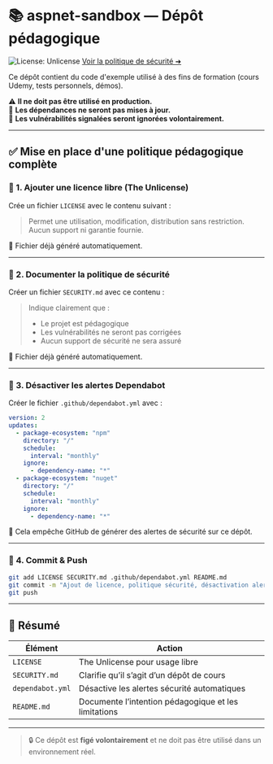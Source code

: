 # 📚 aspnet-sandbox — Dépôt pédagogique

![License: Unlicense](https://img.shields.io/badge/license-Unlicense-blue.svg)
[Voir la politique de sécurité ➜](./SECURITY.md)

Ce dépôt contient du code d'exemple utilisé à des fins de formation (cours Udemy, tests personnels, démos).

⚠️ **Il ne doit pas être utilisé en production.**  
🛑 **Les dépendances ne seront pas mises à jour.**  
🔐 **Les vulnérabilités signalées seront ignorées volontairement.**

---

## ✅ Mise en place d'une politique pédagogique complète

### 🔹 1. Ajouter une licence libre (The Unlicense)

Crée un fichier `LICENSE` avec le contenu suivant :

> Permet une utilisation, modification, distribution sans restriction.  
> Aucun support ni garantie fournie.

📄 Fichier déjà généré automatiquement.

---

### 🔹 2. Documenter la politique de sécurité

Créer un fichier `SECURITY.md` avec ce contenu :

> Indique clairement que :
> - Le projet est pédagogique
> - Les vulnérabilités ne seront pas corrigées
> - Aucun support de sécurité ne sera assuré

📄 Fichier déjà généré automatiquement.

---

### 🔹 3. Désactiver les alertes Dependabot

Créer le fichier `.github/dependabot.yml` avec :

```yaml
version: 2
updates:
  - package-ecosystem: "npm"
    directory: "/"
    schedule:
      interval: "monthly"
    ignore:
      - dependency-name: "*"
  - package-ecosystem: "nuget"
    directory: "/"
    schedule:
      interval: "monthly"
    ignore:
      - dependency-name: "*"
```

📁 Cela empêche GitHub de générer des alertes de sécurité sur ce dépôt.

---

### 🔹 4. Commit & Push

```bash
git add LICENSE SECURITY.md .github/dependabot.yml README.md
git commit -m "Ajout de licence, politique sécurité, désactivation alertes"
git push
```

---

## 🧠 Résumé

| Élément             | Action                                                            |
|---------------------|-------------------------------------------------------------------|
| `LICENSE`           | The Unlicense pour usage libre                                    |
| `SECURITY.md`       | Clarifie qu’il s’agit d’un dépôt de cours                         |
| `dependabot.yml`    | Désactive les alertes sécurité automatiques                       |
| `README.md`         | Documente l’intention pédagogique et les limitations              |

---

> 🔒 Ce dépôt est **figé volontairement** et ne doit pas être utilisé dans un environnement réel.
